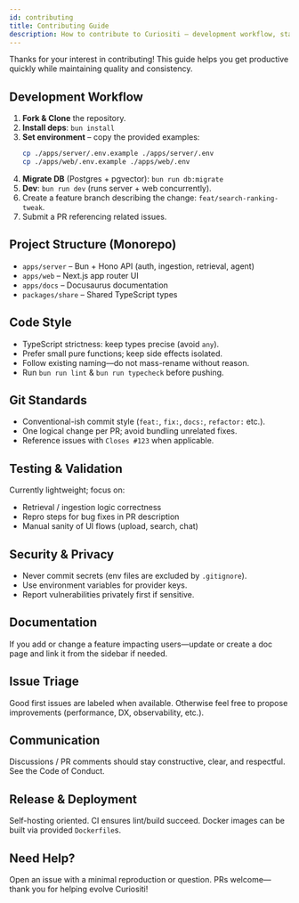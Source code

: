 ```yaml
---
id: contributing
title: Contributing Guide
description: How to contribute to Curiositi – development workflow, standards, and expectations.
---
```


Thanks for your interest in contributing! This guide helps you get productive quickly while maintaining quality and consistency.

## Development Workflow
1. **Fork & Clone** the repository.
2. **Install deps**: `bun install`
3. **Set environment** – copy the provided examples:
   ```bash
   cp ./apps/server/.env.example ./apps/server/.env
   cp ./apps/web/.env.example ./apps/web/.env
   ```
4. **Migrate DB** (Postgres + pgvector): `bun run db:migrate`
5. **Dev**: `bun run dev` (runs server + web concurrently).
6. Create a feature branch describing the change: `feat/search-ranking-tweak`.
7. Submit a PR referencing related issues.

## Project Structure (Monorepo)
- `apps/server` – Bun + Hono API (auth, ingestion, retrieval, agent)
- `apps/web` – Next.js app router UI
- `apps/docs` – Docusaurus documentation
- `packages/share` – Shared TypeScript types

## Code Style
- TypeScript strictness: keep types precise (avoid `any`).
- Prefer small pure functions; keep side effects isolated.
- Follow existing naming—do not mass-rename without reason.
- Run `bun run lint` & `bun run typecheck` before pushing.

## Git Standards
- Conventional-ish commit style (`feat:`, `fix:`, `docs:`, `refactor:` etc.).
- One logical change per PR; avoid bundling unrelated fixes.
- Reference issues with `Closes #123` when applicable.

## Testing & Validation
Currently lightweight; focus on:
- Retrieval / ingestion logic correctness
- Repro steps for bug fixes in PR description
- Manual sanity of UI flows (upload, search, chat)

## Security & Privacy
- Never commit secrets (env files are excluded by `.gitignore`).
- Use environment variables for provider keys.
- Report vulnerabilities privately first if sensitive.

## Documentation
If you add or change a feature impacting users—update or create a doc page and link it from the sidebar if needed.

## Issue Triage
Good first issues are labeled when available. Otherwise feel free to propose improvements (performance, DX, observability, etc.).

## Communication
Discussions / PR comments should stay constructive, clear, and respectful. See the Code of Conduct.

## Release & Deployment
Self-hosting oriented. CI ensures lint/build succeed. Docker images can be built via provided `Dockerfile`s.

## Need Help?
Open an issue with a minimal reproduction or question. PRs welcome—thank you for helping evolve Curiositi!
